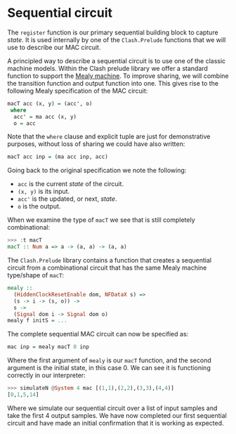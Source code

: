 # Sequential circuit

The `register` function is our primary sequential building block to capture *state*.
It is used internally by one of the `Clash.Prelude` functions that we will use to describe our MAC circuit.

A principled way to describe a sequential circuit is to use one of the classic machine models.
Within the Clash prelude library we offer a standard function to support the [Mealy machine](http://en.wikipedia.org/wiki/Mealy_machine).
To improve sharing, we will combine the transition function and output function into one.
This gives rise to the following Mealy specification of the MAC circuit:

``` haskell
macT acc (x, y) = (acc', o)
 where
  acc' = ma acc (x, y)
  o = acc
```

Note that the `where` clause and explicit tuple are just for demonstrative purposes, without loss of sharing we could have also written:

``` haskell
macT acc inp = (ma acc inp, acc)
```

Going back to the original specification we note the following:

- `acc` is the current *state* of the circuit.
- `(x, y)` is its input.
- `acc'` is the updated, or next, *state*.
- `o` is the output.

When we examine the type of `macT` we see that is still completely combinational:

``` haskell
>>> :t macT
macT :: Num a => a -> (a, a) -> (a, a)
```

The `Clash.Prelude` library contains a function that creates a sequential circuit from a combinational circuit that has the same Mealy machine type/shape of `macT`:

``` haskell
mealy ::
  (HiddenClockResetEnable dom, NFDataX s) =>
  (s -> i -> (s, o)) ->
  s ->
  (Signal dom i -> Signal dom o)
mealy f initS = ...
```

The complete sequential MAC circuit can now be specified as:

``` haskell
mac inp = mealy macT 0 inp
```

Where the first argument of `mealy` is our `macT` function, and the second argument is the initial state, in this case 0.
We can see it is functioning correctly in our interpreter:

``` haskell
>>> simulateN @System 4 mac [(1,1),(2,2),(3,3),(4,4)]
[0,1,5,14]
```

Where we simulate our sequential circuit over a list of input samples and take the first 4 output samples.
We have now completed our first sequential circuit and have made an initial confirmation that it is working as expected.
